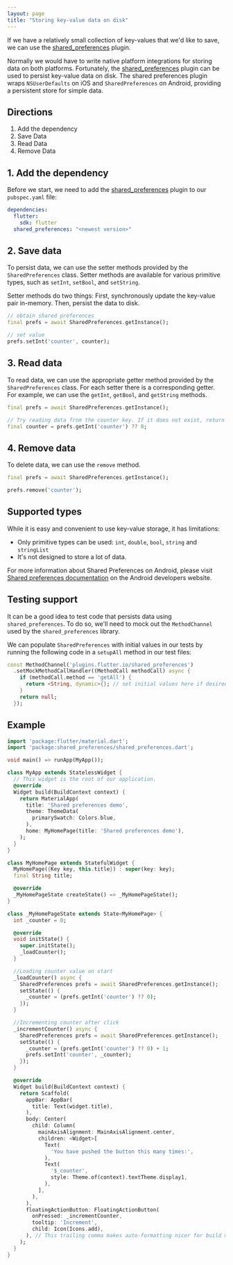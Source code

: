 ```yaml
---
layout: page
title: "Storing key-value data on disk"
---
```


If we have a relatively small collection of key-values that we'd like to save, 
we can use the [shared_preferences](https://pub.dartlang.org/packages/shared_preferences) 
plugin.

Normally we would have to write native platform integrations for storing data on
both platforms. Fortunately, the [shared_preferences](https://pub.dartlang.org/packages/shared_preferences) 
plugin can be used to persist key-value data on disk. The shared preferences 
plugin wraps `NSUserDefaults` on iOS and `SharedPreferences` on Android, 
providing a persistent store for simple data.

## Directions

  1. Add the dependency
  2. Save Data
  3. Read Data
  4. Remove Data

## 1. Add the dependency

Before we start, we need to add the [shared_preferences](https://pub.dartlang.org/packages/shared_preferences) 
plugin to our `pubspec.yaml` file:

```yaml
dependencies:
  flutter:
    sdk: flutter
  shared_preferences: "<newest version>"
```

## 2. Save data

To persist data, we can use the setter methods provided by the 
`SharedPreferences` class. Setter methods are available for various primitive 
types, such as `setInt`, `setBool`, and `setString`.

Setter methods do two things: First, synchronously update the key-value pair 
in-memory. Then, persist the data to disk.

<!-- skip -->
```dart
// obtain shared preferences 
final prefs = await SharedPreferences.getInstance();

// set value
prefs.setInt('counter', counter);
```

## 3. Read data

To read data, we can use the appropriate getter method provided by the 
`SharedPreferences` class. For each setter there is a corresponding getter. 
For example, we can use the `getInt`, `getBool`, and `getString` methods.  

<!-- skip -->
```dart
final prefs = await SharedPreferences.getInstance();

// Try reading data from the counter key. If it does not exist, return 0.
final counter = prefs.getInt('counter') ?? 0;
```

## 4. Remove data

To delete data, we can use the `remove` method.

<!-- skip -->
```dart
final prefs = await SharedPreferences.getInstance();

prefs.remove('counter');
```

## Supported types

While it is easy and convenient to use key-value storage, it has limitations:

- Only primitive types can be used: `int`, `double`, `bool`, `string` and `stringList`
- It's not designed to store a lot of data. 

For more information about Shared Preferences on Android, please visit 
[Shared preferences documentation](https://developer.android.com/guide/topics/data/data-storage.html#pref) 
on the Android developers website.

## Testing support

It can be a good idea to test code that persists data using 
`shared_preferences`. To do so, we'll need to mock out the `MethodChannel` used 
by the `shared_preferences` library.

We can populate `SharedPreferences` with initial values in our tests by running
the following code in a `setupAll` method in our test files:

<!-- skip -->
```dart
const MethodChannel('plugins.flutter.io/shared_preferences')
  .setMockMethodCallHandler((MethodCall methodCall) async {
    if (methodCall.method == 'getAll') {
      return <String, dynamic>{}; // set initial values here if desired
    }
    return null;
  });
```

## Example

```dart
import 'package:flutter/material.dart';
import 'package:shared_preferences/shared_preferences.dart';

void main() => runApp(MyApp());

class MyApp extends StatelessWidget {
  // This widget is the root of our application.
  @override
  Widget build(BuildContext context) {
    return MaterialApp(
      title: 'Shared preferences demo',
      theme: ThemeData(
        primarySwatch: Colors.blue,
      ),
      home: MyHomePage(title: 'Shared preferences demo'),
    );
  }
}

class MyHomePage extends StatefulWidget {
  MyHomePage({Key key, this.title}) : super(key: key);
  final String title;

  @override
  _MyHomePageState createState() => _MyHomePageState();
}

class _MyHomePageState extends State<MyHomePage> {
  int _counter = 0;

  @override
  void initState() {
    super.initState();
    _loadCounter();
  }

  //Loading counter value on start
  _loadCounter() async {
    SharedPreferences prefs = await SharedPreferences.getInstance();
    setState(() {
      _counter = (prefs.getInt('counter') ?? 0);
    });
  }

  //Incrementing counter after click
  _incrementCounter() async {
    SharedPreferences prefs = await SharedPreferences.getInstance();
    setState(() {
      _counter = (prefs.getInt('counter') ?? 0) + 1;
      prefs.setInt('counter', _counter);
    });
  }

  @override
  Widget build(BuildContext context) {
    return Scaffold(
      appBar: AppBar(
        title: Text(widget.title),
      ),
      body: Center(
        child: Column(
          mainAxisAlignment: MainAxisAlignment.center,
          children: <Widget>[
            Text(
              'You have pushed the button this many times:',
            ),
            Text(
              '$_counter',
              style: Theme.of(context).textTheme.display1,
            ),
          ],
        ),
      ),
      floatingActionButton: FloatingActionButton(
        onPressed: _incrementCounter,
        tooltip: 'Increment',
        child: Icon(Icons.add),
      ), // This trailing comma makes auto-formatting nicer for build methods.
    );
  }
}
```
